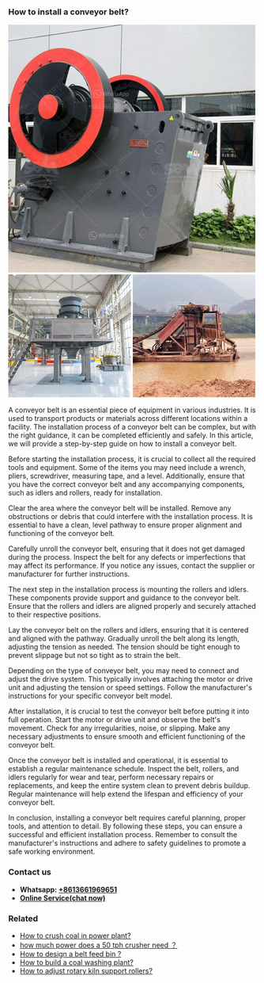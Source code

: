 <h3>How to install a conveyor belt?</h3><img src='1701745292.jpg' alt=''><p>A conveyor belt is an essential piece of equipment in various industries. It is used to transport products or materials across different locations within a facility. The installation process of a conveyor belt can be complex, but with the right guidance, it can be completed efficiently and safely. In this article, we will provide a step-by-step guide on how to install a conveyor belt.</p><p>Before starting the installation process, it is crucial to collect all the required tools and equipment. Some of the items you may need include a wrench, pliers, screwdriver, measuring tape, and a level. Additionally, ensure that you have the correct conveyor belt and any accompanying components, such as idlers and rollers, ready for installation.</p><p>Clear the area where the conveyor belt will be installed. Remove any obstructions or debris that could interfere with the installation process. It is essential to have a clean, level pathway to ensure proper alignment and functioning of the conveyor belt.</p><p>Carefully unroll the conveyor belt, ensuring that it does not get damaged during the process. Inspect the belt for any defects or imperfections that may affect its performance. If you notice any issues, contact the supplier or manufacturer for further instructions.</p><p>The next step in the installation process is mounting the rollers and idlers. These components provide support and guidance to the conveyor belt. Ensure that the rollers and idlers are aligned properly and securely attached to their respective positions.</p><p>Lay the conveyor belt on the rollers and idlers, ensuring that it is centered and aligned with the pathway. Gradually unroll the belt along its length, adjusting the tension as needed. The tension should be tight enough to prevent slippage but not so tight as to strain the belt.</p><p>Depending on the type of conveyor belt, you may need to connect and adjust the drive system. This typically involves attaching the motor or drive unit and adjusting the tension or speed settings. Follow the manufacturer's instructions for your specific conveyor belt model.</p><p>After installation, it is crucial to test the conveyor belt before putting it into full operation. Start the motor or drive unit and observe the belt's movement. Check for any irregularities, noise, or slipping. Make any necessary adjustments to ensure smooth and efficient functioning of the conveyor belt.</p><p>Once the conveyor belt is installed and operational, it is essential to establish a regular maintenance schedule. Inspect the belt, rollers, and idlers regularly for wear and tear, perform necessary repairs or replacements, and keep the entire system clean to prevent debris buildup. Regular maintenance will help extend the lifespan and efficiency of your conveyor belt.</p><p>In conclusion, installing a conveyor belt requires careful planning, proper tools, and attention to detail. By following these steps, you can ensure a successful and efficient installation process. Remember to consult the manufacturer's instructions and adhere to safety guidelines to promote a safe working environment.</p><h3>Contact us</h3><ul><li><strong>Whatsapp:&nbsp;<a href="https://wa.me/8613661969651">+8613661969651</a></strong></li><li><a href="https://swt.shibang-china.com/?git&amp;zhl&amp;How to install a conveyor belt"><strong>Online Service(chat now)</strong></a></li></ul><h3>Related</h3><ul><li><a href='How to crush coal in power plant.md'>How to crush coal in power plant?</a></li><li><a href='how much power does a 50 tph crusher need ？.md'>how much power does a 50 tph crusher need ？</a></li><li><a href='How to design a belt feed bin .md'>How to design a belt feed bin ?</a></li><li><a href='How to build a coal washing plant.md'>How to build a coal washing plant?</a></li><li><a href='How to adjust rotary kiln support rollers.md'>How to adjust rotary kiln support rollers?</a></li></ul>